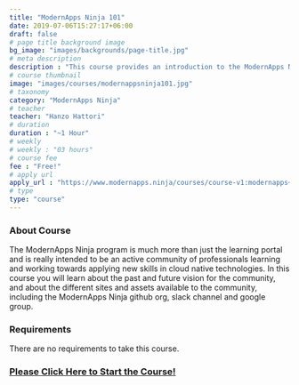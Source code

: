 ```yaml
---
title: "ModernApps Ninja 101"
date: 2019-07-06T15:27:17+06:00
draft: false
# page title background image
bg_image: "images/backgrounds/page-title.jpg"
# meta description
description : "This course provides an introduction to the ModernApps Ninja community."
# course thumbnail
image: "images/courses/modernappsninja101.jpg"
# taxonomy
category: "ModernApps Ninja"
# teacher
teacher: "Hanzo Hattori"
# duration
duration : "~1 Hour"
# weekly
# weekly : "03 hours"
# course fee
fee : "Free!"
# apply url
apply_url : "https://www.modernapps.ninja/courses/course-v1:modernapps+COU-MN7417+Perpetual/about"
# type
type: "course"
---
```


### About Course

The ModernApps Ninja program is much more than just the learning portal and is really intended to be an active community of professionals learning and working towards applying new skills in cloud native technologies. In this course you will learn about the past and future vision for the community, and about the different sites and assets available to the community, including the ModernApps Ninja github org, slack channel and google group. </p>

### Requirements

There are no requirements to take this course.

### [Please Click Here to Start the Course!](https://www.modernapps.ninja/courses/course-v1:modernapps+COU-MC3546+Perpetual/about)